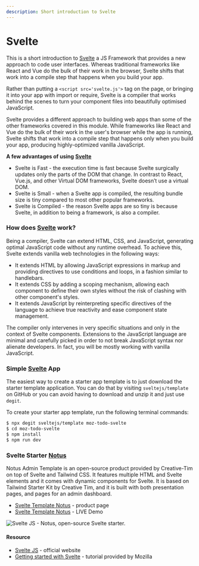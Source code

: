 ```yaml
---
description: Short introduction to Svelte
---
```


# Svelte

This is a short introduction to [Svelte](https://svelte.dev/) a JS Framework that provides a new approach to code user interfaces. Whereas traditional frameworks like React and Vue do the bulk of their work in the browser, Svelte shifts that work into a compile step that happens when you build your app.

Rather than putting a `<script src='svelte.js'>` tag on the page, or bringing it into your app with import or require, Svelte is a compiler that works behind the scenes to turn your component files into beautifully optimised JavaScript.

Svelte provides a different approach to building web apps than some of the other frameworks covered in this module. While frameworks like React and Vue do the bulk of their work in the user's browser while the app is running, Svelte shifts that work into a compile step that happens only when you build your app, producing highly-optimized vanilla JavaScript.

**A few advantages of using** [**Svelte**](https://svelte.dev/)

* Svelte is Fast - the execution time is fast because Svelte surgically updates only the parts of the DOM that change. In contrast to React, Vue.js, and other Virtual DOM frameworks, Svelte doesn’t use a virtual DOM.
* Svelte is Small - when a Svelte app is compiled, the resulting bundle size is tiny compared to most other popular frameworks.
* Svelte is Compiled - the reason Svelte apps are so tiny is because Svelte, in addition to being a framework, is also a compiler.



### How does [Svelte](https://svelte.dev/) work?

Being a compiler, Svelte can extend HTML, CSS, and JavaScript, generating optimal JavaScript code without any runtime overhead. To achieve this, Svelte extends vanilla web technologies in the following ways:

* It extends HTML by allowing JavaScript expressions in markup and providing directives to use conditions and loops, in a fashion similar to handlebars.
* It extends CSS by adding a scoping mechanism, allowing each component to define their own styles without the risk of clashing with other component's styles.
* It extends JavaScript by reinterpreting specific directives of the language to achieve true reactivity and ease component state management.

The compiler only intervenes in very specific situations and only in the context of Svelte components. Extensions to the JavaScript language are minimal and carefully picked in order to not break JavaScript syntax nor alienate developers. In fact, you will be mostly working with vanilla JavaScript.



### Simple [Svelte](https://svelte.dev/) App

The easiest way to create a starter app template is to just download the starter template application. You can do that by visiting `sveltejs/template` on GitHub or you can avoid having to download and unzip it and just use `degit`.

To create your starter app template, run the following terminal commands:

```bash
$ npx degit sveltejs/template moz-todo-svelte
$ cd moz-todo-svelte
$ npm install
$ npm run dev
```

### 

### Svelte Starter [Notus](https://www.creative-tim.com/product/notus-svelte?AFFILIATE=128200)

Notus Admin Template is an open-source product provided by Creative-Tim on top of Svelte and Tailwind CSS. It features multiple HTML and Svelte elements and it comes with dynamic components for Svelte. It is based on Tailwind Starter Kit by Creative Tim, and it is built with both presentation pages, and pages for an admin dashboard.

* [Svelte Template  Notus](https://www.creative-tim.com/product/notus-svelte?AFFILIATE=128200) - product page
* [Svelte Template  Notus](https://demos.creative-tim.com/notus-svelte/?AFFILIATE=128200) - LIVE Demo

![Svelte JS - Notus, open-source Svelte starter.](https://raw.githubusercontent.com/ui-themes/svelte-admin-template-notus/master/media/svelte-admin-template-notus-screen-product.jpg)

#### 

#### Resource

* [Svelte JS](https://svelte.dev/) - official website
* [Getting started with Svelte](https://developer.mozilla.org/en-US/docs/Learn/Tools_and_testing/Client-side_JavaScript_frameworks/Svelte_getting_started) - tutorial provided by Mozilla 

